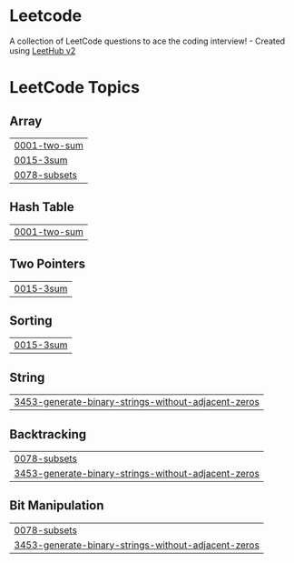 # Leetcode
A collection of LeetCode questions to ace the coding interview! - Created using [LeetHub v2](https://github.com/arunbhardwaj/LeetHub-2.0)

<!---LeetCode Topics Start-->
# LeetCode Topics
## Array
|  |
| ------- |
| [0001-two-sum](https://github.com/Singhal-0507/Leetcode/tree/master/0001-two-sum) |
| [0015-3sum](https://github.com/Singhal-0507/Leetcode/tree/master/0015-3sum) |
| [0078-subsets](https://github.com/Singhal-0507/Leetcode/tree/master/0078-subsets) |
## Hash Table
|  |
| ------- |
| [0001-two-sum](https://github.com/Singhal-0507/Leetcode/tree/master/0001-two-sum) |
## Two Pointers
|  |
| ------- |
| [0015-3sum](https://github.com/Singhal-0507/Leetcode/tree/master/0015-3sum) |
## Sorting
|  |
| ------- |
| [0015-3sum](https://github.com/Singhal-0507/Leetcode/tree/master/0015-3sum) |
## String
|  |
| ------- |
| [3453-generate-binary-strings-without-adjacent-zeros](https://github.com/Singhal-0507/Leetcode/tree/master/3453-generate-binary-strings-without-adjacent-zeros) |
## Backtracking
|  |
| ------- |
| [0078-subsets](https://github.com/Singhal-0507/Leetcode/tree/master/0078-subsets) |
| [3453-generate-binary-strings-without-adjacent-zeros](https://github.com/Singhal-0507/Leetcode/tree/master/3453-generate-binary-strings-without-adjacent-zeros) |
## Bit Manipulation
|  |
| ------- |
| [0078-subsets](https://github.com/Singhal-0507/Leetcode/tree/master/0078-subsets) |
| [3453-generate-binary-strings-without-adjacent-zeros](https://github.com/Singhal-0507/Leetcode/tree/master/3453-generate-binary-strings-without-adjacent-zeros) |
<!---LeetCode Topics End-->